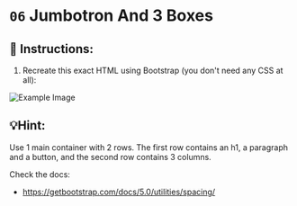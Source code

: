 # `06` Jumbotron And 3 Boxes

## 📝 Instructions:

1. Recreate this exact HTML using Bootstrap (you don't need any CSS at all):

![Example Image](https://github.com/4GeeksAcademy/bootstrap-exercises-tutorial/blob/master/.learn/assets/1509928737623_bb6c18c0353c4f29b8bf62f7bcfabdf2.png?raw=true)

## 💡Hint:
Use 1 main container with 2 rows. The first row contains an h1, a paragraph and a button, and the second row contains 3 columns.

Check the docs:
- https://getbootstrap.com/docs/5.0/utilities/spacing/

